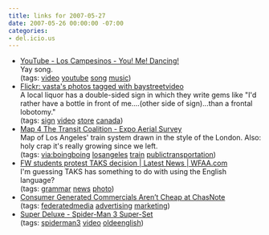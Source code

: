 ```yaml
---
title: links for 2007-05-27
date: 2007-05-26 00:00:00 -07:00
categories:
- del.icio.us
---
```


<ul class="delicious">
    <li>
        <div class="delicious-link"><a href="http://www.youtube.com/watch?v=Nj6SO_yKMe8">YouTube - Los Campesinos - You! Me! Dancing!</a></div>
        <div class="delicious-extended">Yay song.</div>
        <div class="delicious-tags">(tags: <a href="http://del.icio.us/torrez/video">video</a> <a href="http://del.icio.us/torrez/youtube">youtube</a> <a href="http://del.icio.us/torrez/song">song</a> <a href="http://del.icio.us/torrez/music">music</a>)</div>
    </li>
    <li>
        <div class="delicious-link"><a href="http://flickr.com/photos/vasta/tags/baystreetvideo/">Flickr: vasta's photos tagged with baystreetvideo</a></div>
        <div class="delicious-extended">A local liquor has a double-sided sign in which they write gems like "I'd rather have a bottle in front of me....(other side of sign)...than a frontal lobotomy."</div>
        <div class="delicious-tags">(tags: <a href="http://del.icio.us/torrez/sign">sign</a> <a href="http://del.icio.us/torrez/video">video</a> <a href="http://del.icio.us/torrez/store">store</a> <a href="http://del.icio.us/torrez/canada">canada</a>)</div>
    </li>
    <li>
        <div class="delicious-link"><a href="http://thetransitcoalition.us/ConNP01.htm">Map 4 The Transit Coalition - Expo Aerial Survey</a></div>
        <div class="delicious-extended">Map of Los Angeles' train system drawn in the style of the London. Also: holy crap it's really growing since we left.</div>
        <div class="delicious-tags">(tags: <a href="http://del.icio.us/torrez/via:boingboing">via:boingboing</a> <a href="http://del.icio.us/torrez/losangeles">losangeles</a> <a href="http://del.icio.us/torrez/train">train</a> <a href="http://del.icio.us/torrez/publictransportation">publictransportation</a>)</div>
    </li>
    <li>
        <div class="delicious-link"><a href="http://www.wfaa.com/sharedcontent/dws/wfaa/latestnews/stories/wfaa070524_wz_taksprotest.6fe879b.html">FW students protest TAKS decision | Latest News | WFAA.com</a></div>
        <div class="delicious-extended">I'm guessing TAKS has something to do with using the English language?</div>
        <div class="delicious-tags">(tags: <a href="http://del.icio.us/torrez/grammar">grammar</a> <a href="http://del.icio.us/torrez/news">news</a> <a href="http://del.icio.us/torrez/photo">photo</a>)</div>
    </li>
    <li>
        <div class="delicious-link"><a href="http://chasnote.com/2007/05/26/consumer-generated-commercials-arent-cheap/">Consumer Generated Commercials Aren’t Cheap at ChasNote</a></div>
        <div class="delicious-tags">(tags: <a href="http://del.icio.us/torrez/federatedmedia">federatedmedia</a> <a href="http://del.icio.us/torrez/advertising">advertising</a> <a href="http://del.icio.us/torrez/marketing">marketing</a>)</div>
    </li>
    <li>
        <div class="delicious-link"><a href="http://www.superdeluxe.com/sd/contentDetail.do?id=D81F2344BF5AC7BBEE4B96C957B9F5E4E302DFF07895E13B">Super Deluxe - Spider-Man 3 Super-Set</a></div>
        <div class="delicious-tags">(tags: <a href="http://del.icio.us/torrez/spiderman3">spiderman3</a> <a href="http://del.icio.us/torrez/video">video</a> <a href="http://del.icio.us/torrez/oldeenglish">oldeenglish</a>)</div>
    </li>
</ul>
